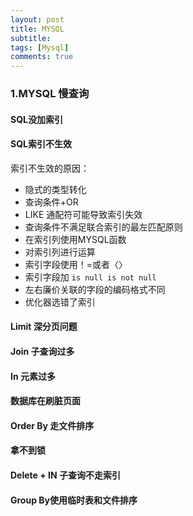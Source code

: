 ```yaml
---
layout: post
title: MYSQL
subtitle:
tags: [Mysql]
comments: true
---
```



### 1.MYSQL 慢查询


#### SQL没加索引


#### SQL索引不生效

索引不生效的原因：
- 隐式的类型转化
- 查询条件+OR
- LIKE 通配符可能导致索引失效
- 查询条件不满足联合索引的最左匹配原则
- 在索引列使用MYSQL函数
- 对索引列进行运算
- 索引字段使用！=或者〈〉
- 索引字段加 `is null is not null `
- 左右廉价关联的字段的编码格式不同
- 优化器选错了索引


#### Limit 深分页问题

#### Join 子查询过多

#### In 元素过多

#### 数据库在刷脏页面

#### Order By 走文件排序

#### 拿不到锁

#### Delete + IN 子查询不走索引

#### Group By使用临时表和文件排序
